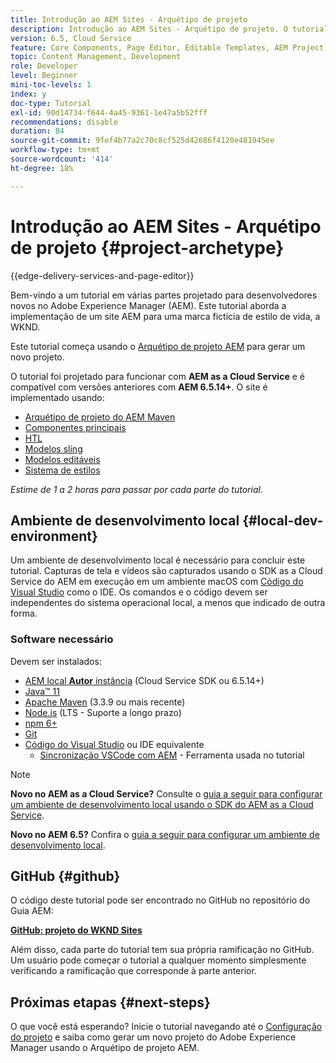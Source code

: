 ```yaml
---
title: Introdução ao AEM Sites - Arquétipo de projeto
description: Introdução ao AEM Sites - Arquétipo de projeto. O tutorial do WKND é um tutorial em várias partes projetado para desenvolvedores novos no Adobe Experience Manager. O tutorial aborda a implementação de um site AEM para uma marca fictícia de estilo de vida, a WKND. O tutorial aborda tópicos fundamentais como configuração de projetos, arquétipos maven, Componentes principais, Modelos editáveis, bibliotecas de clientes e desenvolvimento de componentes.
version: 6.5, Cloud Service
feature: Core Components, Page Editor, Editable Templates, AEM Project Archetype
topic: Content Management, Development
role: Developer
level: Beginner
mini-toc-levels: 1
index: y
doc-type: Tutorial
exl-id: 90d14734-f644-4a45-9361-1e47a5b52fff
recommendations: disable
duration: 84
source-git-commit: 9fef4b77a2c70c8cf525d42686f4120e481945ee
workflow-type: tm+mt
source-wordcount: '414'
ht-degree: 18%

---
```


# Introdução ao AEM Sites - Arquétipo de projeto {#project-archetype}

{{edge-delivery-services-and-page-editor}}

Bem-vindo a um tutorial em várias partes projetado para desenvolvedores novos no Adobe Experience Manager (AEM). Este tutorial aborda a implementação de um site AEM para uma marca fictícia de estilo de vida, a WKND.

Este tutorial começa usando o [Arquétipo de projeto AEM](https://experienceleague.adobe.com/docs/experience-manager-core-components/using/developing/archetype/overview.html?lang=pt-BR) para gerar um novo projeto.

O tutorial foi projetado para funcionar com **AEM as a Cloud Service** e é compatível com versões anteriores com **AEM 6.5.14+**. O site é implementado usando:

* [Arquétipo de projeto do AEM Maven](https://experienceleague.adobe.com/docs/experience-manager-core-components/using/developing/archetype/overview.html?lang=pt-BR)
* [Componentes principais](https://experienceleague.adobe.com/docs/experience-manager-core-components/using/introduction.html?lang=pt-BR)
* [HTL](https://experienceleague.adobe.com/docs/experience-manager-htl/content/getting-started.html)
* [Modelos sling](https://sling.apache.org/documentation/bundles/models.html)
* [Modelos editáveis](https://experienceleague.adobe.com/docs/experience-manager-learn/sites/page-authoring/template-editor-feature-video-use.html?lang=pt-BR)
* [Sistema de estilos](https://experienceleague.adobe.com/docs/experience-manager-learn/sites/page-authoring/style-system-feature-video-use.html?lang=pt-BR)

*Estime de 1 a 2 horas para passar por cada parte do tutorial.*

## Ambiente de desenvolvimento local {#local-dev-environment}

Um ambiente de desenvolvimento local é necessário para concluir este tutorial. Capturas de tela e vídeos são capturados usando o SDK as a Cloud Service do AEM em execução em um ambiente macOS com [Código do Visual Studio](https://code.visualstudio.com/) como o IDE. Os comandos e o código devem ser independentes do sistema operacional local, a menos que indicado de outra forma.

### Software necessário

Devem ser instalados:

* [AEM local **Autor** instância](https://experience.adobe.com/#/downloads) (Cloud Service SDK ou 6.5.14+)
* [Java™ 11](https://downloads.experiencecloud.adobe.com/content/software-distribution/en/general.html)
* [Apache Maven](https://maven.apache.org/) (3.3.9 ou mais recente)
* [Node.js](https://nodejs.org/en/) (LTS - Suporte a longo prazo)
* [npm 6+](https://www.npmjs.com/)
* [Git](https://git-scm.com/)
* [Código do Visual Studio](https://code.visualstudio.com/) ou IDE equivalente
   * [Sincronização VSCode com AEM](https://marketplace.visualstudio.com/items?itemName=yamato-ltd.vscode-aem-sync) - Ferramenta usada no tutorial

>[!NOTE]
>
> **Novo no AEM as a Cloud Service?** Consulte o [guia a seguir para configurar um ambiente de desenvolvimento local usando o SDK do AEM as a Cloud Service](https://experienceleague.adobe.com/docs/experience-manager-learn/cloud-service/local-development-environment-set-up/overview.html?lang=pt-BR).
>
> **Novo no AEM 6.5?** Confira o [guia a seguir para configurar um ambiente de desenvolvimento local](https://experienceleague.adobe.com/docs/experience-manager-learn/foundation/development/set-up-a-local-aem-development-environment.html?lang=pt-BR).

## GitHub {#github}

O código deste tutorial pode ser encontrado no GitHub no repositório do Guia AEM:

**[GitHub: projeto do WKND Sites](https://github.com/adobe/aem-guides-wknd)**

Além disso, cada parte do tutorial tem sua própria ramificação no GitHub. Um usuário pode começar o tutorial a qualquer momento simplesmente verificando a ramificação que corresponde à parte anterior.

## Próximas etapas {#next-steps}

O que você está esperando? Inicie o tutorial navegando até o [Configuração do projeto](project-setup.md) e saiba como gerar um novo projeto do Adobe Experience Manager usando o Arquétipo de projeto AEM.

